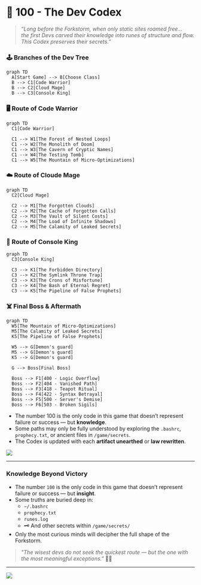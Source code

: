 # 📜 100 - The Dev Codex

> _“Long before the Forkstorm, when only static sites roamed free…  
> the first Devs carved their knowledge into runes of structure and flow.  
> This Codex preserves their secrets.”_

### 🕹️ Branches of the Dev Tree
```mermaid
graph TD
  A[Start Game] --> B[Choose Class]
  B --> C1[Code Warrior]
  B --> C2[Cloud Mage]
  B --> C3[Console King]
```

### 🖥️ Route of Code Warrior

```mermaid
graph TD
  C1[Code Warrior]

  C1 --> W1[The Forest of Nested Loops]
  C1 --> W2[The Monolith of Doom]
  C1 --> W3[The Cavern of Cryptic Names]
  C1 --> W4[The Testing Tomb]
  C1 --> W5[The Mountain of Micro-Optimizations]
```

### ☁️ Route of Cloude Mage

```mermaid
graph TD
  C2[Cloud Mage]

  C2 --> M1[The Forgotten Clouds]
  C2 --> M2[The Cache of Forgotten Calls]
  C2 --> M3[The Vault of Silent Costs]
  C2 --> M4[The Load of Infinite Shadows]
  C2 --> M5[The Calamity of Leaked Secrets]
```

### 👑 Route of Console King

```mermaid
graph TD
  C3[Console King]

  C3 --> K1[The Forbidden Directory]
  C3 --> K2[The Symlink Throne Trap]
  C3 --> K3[The Crons of Misfortune]
  C3 --> K4[The Bash of Eternal Regret]
  C3 --> K5[The Pipeline of False Prophets]
```

### ☠️ Final Boss & Aftermath

```mermaid
graph TD
  W5[The Mountain of Micro-Optimizations]
  M5[The Calamity of Leaked Secrets]
  K5[The Pipeline of False Prophets]

  W5 --> G[Demon's guard]
  M5 --> G[Demon's guard]
  K5 --> G[Demon's guard]

  G --> Boss[Final Boss]

  Boss --> F1[400 - Logic Overflow]
  Boss --> F2[404 - Vanished Path]
  Boss --> F3[418 - Teapot Ritual]
  Boss --> F4[422 - Syntax Betrayal]
  Boss --> F5[500 - Server's Demise]
  Boss --> F6[503 - Broken Sigils]
```

<!--
### 🏰 Final

```mermaid
graph TD
  Boss[Final Boss]
  Boss -> F7[200 - Deceptive Path]
  Boss -> F8[202 - The True Ending]
```
-->

- The number 100 is the only code in this game that doesn’t represent failure or success — but **knowledge**.
- Some paths may only be fully understood by exploring the `.bashrc`, `prophecy.txt`, or ancient files in `/game/secrets`.
- The Codex is updated with each **artifact unearthed** or **law rewritten**.   

<a href="../boss-cutscene.md">
  <img src="https://img.shields.io/badge/See%20Changes%20log-green?style=for-the-badge" />
</a>

---

### Knowledge Beyond Victory

- The number `100` is the only code in this game that doesn’t represent failure or success — but **insight**.
- Some truths are buried deep in:
  - `~/.bashrc`
  - `prophecy.txt`
  - `runes.log`
  - 🗝️ And other secrets within `/game/secrets/`
- Only the most curious minds will decipher the full shape of the Forkstorm.

> _"The wisest devs do not seek the quickest route — but the one with the most meaningful exceptions."_ 🧙‍♂️

---

<a href="../boss-cutscene.md">
  <img src="https://img.shields.io/badge/Return--to%20the%20Quest-slategray?style=for-the-badge" />
</a>

